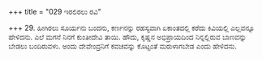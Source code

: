 +++
title = "029 ಇರಲಿರಲು ರವಿ"

+++
29. ಹೀಗಿರಲು ಸೂರ್ಯನು ಬಂದನು, ಕರ್ಣನನ್ನು ರಹಸ್ಯವಾಗಿ ಏಕಾಂತದಲ್ಲಿ ಕರೆದು ಕಿವಿಯಲ್ಲಿ ಎಲ್ಲವನ್ನೂ ಹೇಳಿದನು. ಎಲೆ ಮಗನೆ ನಿನಗೆ ಕುಂತೀದೇವಿ ತಾಯಿ. ಹೌದು, ಕೃಷ್ಣನ ಅಭಿಪ್ರಾಯದಿಂದ ನಿನ್ನಲ್ಲಿರುವ ಬಾಣವನ್ನು ಬೇಡಲು ಬಂದಿರುವಳು. ಅಂದು ದೇವೇಂದ್ರನಿಗೆ ಕವಚವನ್ನು ಕೊಟ್ಟಂತೆ ಮರುಳಾಗಬೇಡ ಎಂದು ಹೇಳಿದನು.